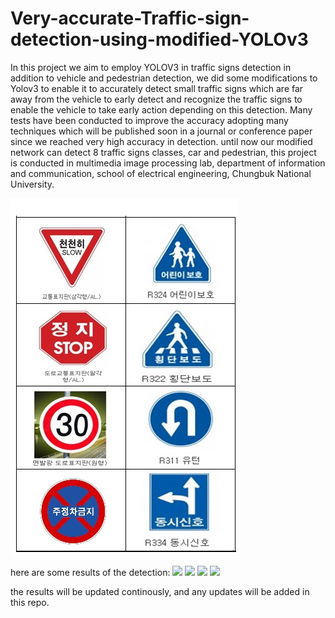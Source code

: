 # Very-accurate-Traffic-sign-detection-using-modified-YOLOv3
In this project we aim to employ YOLOV3 in traffic signs detection in addition to vehicle and pedestrian detection, we did some modifications to Yolov3 to enable it to accurately detect small traffic signs which are far away from the vehicle to early detect and recognize the traffic signs to enable the vehicle to take early action depending on this detection.
Many tests have been conducted to improve the accuracy adopting many techniques which will be published soon in a journal or conference paper since we reached very high accuracy in detection.
until now our modified network can detect 8 traffic signs classes, car and pedestrian, this project is conducted in multimedia image processing lab, department of information and communication, school of electrical engineering, Chungbuk National University.

<img src=image_.jpg>


here are some results of the detection:
<img src=result1.gif>
<img src=result2.gif>
<img src=result3.gif>
<img src=result4.gif>

the results will be updated continously, and any updates will be added in this repo.
